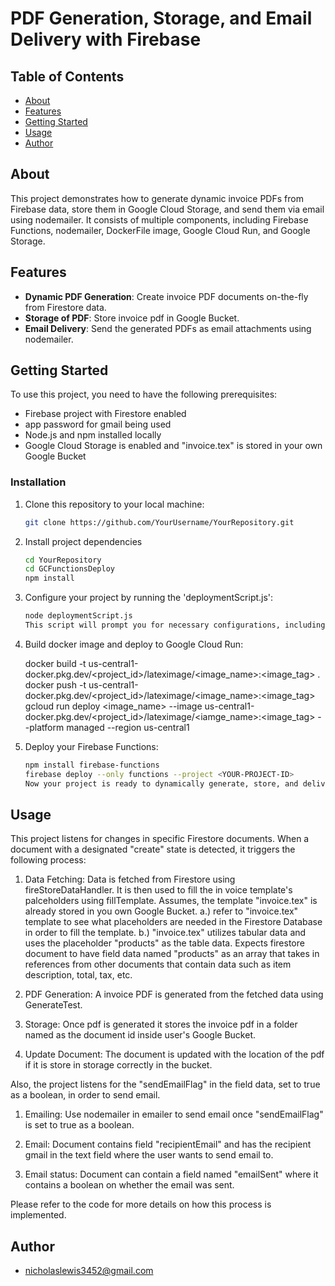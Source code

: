 # PDF Generation, Storage, and Email Delivery with Firebase


## Table of Contents

- [About](#about)
- [Features](#features)
- [Getting Started](#getting-started)
- [Usage](#usage)
- [Author](#author)

## About

This project demonstrates how to generate dynamic invoice PDFs from Firebase data, store them in Google Cloud Storage, and send them via email using nodemailer. It consists of multiple components, including Firebase Functions, nodemailer, DockerFile image, Google Cloud Run, and Google Storage.

## Features

- **Dynamic PDF Generation**: Create invoice PDF documents on-the-fly from Firestore data.
- **Storage of PDF**: Store invoice pdf in Google Bucket.
- **Email Delivery**: Send the generated PDFs as email attachments using nodemailer.

## Getting Started

To use this project, you need to have the following prerequisites:

- Firebase project with Firestore enabled
- app password for gmail being used
- Node.js and npm installed locally
- Google Cloud Storage is enabled and "invoice.tex" is stored in your own Google Bucket

### Installation

1. Clone this repository to your local machine:

   ```bash
   git clone https://github.com/YourUsername/YourRepository.git
2. Install project dependencies

   ```bash
   cd YourRepository
   cd GCFunctionsDeploy
   npm install
   
   
3. Configure your project by running the 'deploymentScript.js':

   ```bash
   node deploymentScript.js
   This script will prompt you for necessary configurations, including Firestore project ID, collection name, app password, email address, google bucket, google cloud run url.
   
4.  Build docker image and deploy to Google Cloud Run:

      docker build -t us-central1-docker.pkg.dev/<project_id>/lateximage/<image_name>:<image_tag> .
      docker push -t us-central1-docker.pkg.dev/<project_id>/lateximage/<image_name>:<image_tag>
      gcloud run deploy <image_name> --image us-central1-docker.pkg.dev/<project_id>/lateximage/<iamge_name>:<image_tag> --platform managed --region us-central1

5. Deploy your Firebase Functions:

   ```bash
   npm install firebase-functions
   firebase deploy --only functions --project <YOUR-PROJECT-ID>
   Now your project is ready to dynamically generate, store, and deliver invoice PDFs via email.
   
## Usage

  This project listens for changes in specific Firestore documents. When a document with a designated "create" state is detected, it triggers the following process:

1. Data Fetching: Data is fetched from Firestore using fireStoreDataHandler. It is then used to fill the in voice template's palceholders using fillTemplate. Assumes, the template "invoice.tex" is already stored in you own Google Bucket.
      a.) refer to "invoice.tex" template to see what placeholders are needed in the Firestore Database in order to fill the template.
      b.) "invoice.tex" utilizes tabular data and uses the placeholder "products" as the table data. Expects firestore document to have field data named "products" as an array that takes in references from other documents       that contain data such as item description, total, tax, etc.

3. PDF Generation: A invoice PDF is generated from the fetched data using GenerateTest.

4. Storage: Once pdf is generated it stores the invoice pdf in a folder named as the document id inside user's Google Bucket.

5. Update Document: The document is updated with the location of the pdf if it is store in storage correctly in the bucket.



   


Also, the project listens for the "sendEmailFlag" in the field data, set to true as a boolean, in order to send email.

   1. Emailing: Use nodemailer in emailer to send email once "sendEmailFlag" is set to true as a boolean.

   2. Email: Document contains field "recipientEmail" and has the recipient gmail in the text field where the user wants to send email to.

   3. Email status: Document can contain a field named "emailSent" where it contains a boolean on whether the email was sent.
   





   Please refer to the code for more details on how this process is implemented.


## Author

  - nicholaslewis3452@gmail.com
